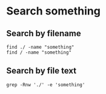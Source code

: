 # Search something

## Search by filename

```
find ./ -name "something"
find / -name "something"
```

## Search by file text

```
grep -Rnw './' -e 'something'
```
